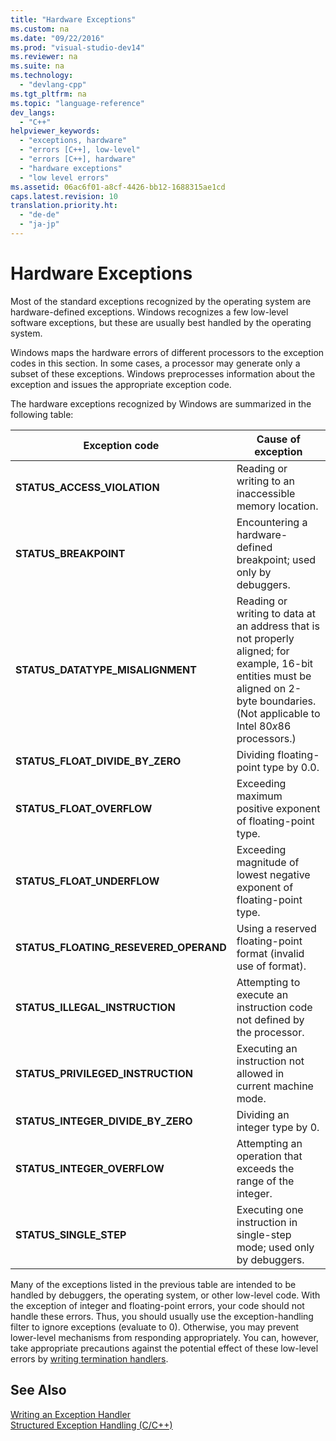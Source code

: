 ```yaml
---
title: "Hardware Exceptions"
ms.custom: na
ms.date: "09/22/2016"
ms.prod: "visual-studio-dev14"
ms.reviewer: na
ms.suite: na
ms.technology: 
  - "devlang-cpp"
ms.tgt_pltfrm: na
ms.topic: "language-reference"
dev_langs: 
  - "C++"
helpviewer_keywords: 
  - "exceptions, hardware"
  - "errors [C++], low-level"
  - "errors [C++], hardware"
  - "hardware exceptions"
  - "low level errors"
ms.assetid: 06ac6f01-a8cf-4426-bb12-1688315ae1cd
caps.latest.revision: 10
translation.priority.ht: 
  - "de-de"
  - "ja-jp"
---
```

# Hardware Exceptions
Most of the standard exceptions recognized by the operating system are hardware-defined exceptions. Windows recognizes a few low-level software exceptions, but these are usually best handled by the operating system.  
  
 Windows maps the hardware errors of different processors to the exception codes in this section. In some cases, a processor may generate only a subset of these exceptions. Windows preprocesses information about the exception and issues the appropriate exception code.  
  
 The hardware exceptions recognized by Windows are summarized in the following table:  
  
|Exception code|Cause of exception|  
|--------------------|------------------------|  
|**STATUS_ACCESS_VIOLATION**|Reading or writing to an inaccessible memory location.|  
|**STATUS_BREAKPOINT**|Encountering a hardware-defined breakpoint; used only by debuggers.|  
|**STATUS_DATATYPE_MISALIGNMENT**|Reading or writing to data at an address that is not properly aligned; for example, 16-bit entities must be aligned on 2-byte boundaries. (Not applicable to Intel 80*x*86 processors.)|  
|**STATUS_FLOAT_DIVIDE_BY_ZERO**|Dividing floating-point type by 0.0.|  
|**STATUS_FLOAT_OVERFLOW**|Exceeding maximum positive exponent of floating-point type.|  
|**STATUS_FLOAT_UNDERFLOW**|Exceeding magnitude of lowest negative exponent of floating-point type.|  
|**STATUS_FLOATING_RESEVERED_OPERAND**|Using a reserved floating-point format (invalid use of format).|  
|**STATUS_ILLEGAL_INSTRUCTION**|Attempting to execute an instruction code not defined by the processor.|  
|**STATUS_PRIVILEGED_INSTRUCTION**|Executing an instruction not allowed in current machine mode.|  
|**STATUS_INTEGER_DIVIDE_BY_ZERO**|Dividing an integer type by 0.|  
|**STATUS_INTEGER_OVERFLOW**|Attempting an operation that exceeds the range of the integer.|  
|**STATUS_SINGLE_STEP**|Executing one instruction in single-step mode; used only by debuggers.|  
  
 Many of the exceptions listed in the previous table are intended to be handled by debuggers, the operating system, or other low-level code. With the exception of integer and floating-point errors, your code should not handle these errors. Thus, you should usually use the exception-handling filter to ignore exceptions (evaluate to 0). Otherwise, you may prevent lower-level mechanisms from responding appropriately. You can, however, take appropriate precautions against the potential effect of these low-level errors by [writing termination handlers](../vs140/writing-a-termination-handler.md).  
  
## See Also  
 [Writing an Exception Handler](../vs140/writing-an-exception-handler.md)   
 [Structured Exception Handling (C/C++)](../vs140/structured-exception-handling--c-c---.md)